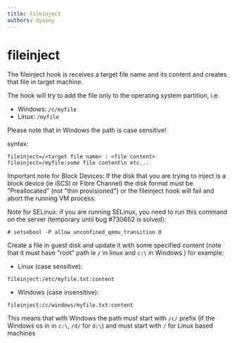 ```yaml
---
title: fileinject
authors: dyasny
---
```


# fileinject

The fileinject hook is receives a target file name and its content and creates that file in target machine.

The hook will try to add the file only to the operating system partition, i.e.

*   Windows: `/c/myfile`
*   Linux: `/myfile`

Please note that in Windows the path is case sensitive!

syntax:
```
fileinject=/<target file name> : <file content>
fileinject=/myfile:some file content\n etc...
```
Important note for Block Devices: If the disk that you are trying to inject is a block device (ie iSCSI or Fibre Channel) the disk format must be "Preallocated" (not "thin provisioned") or the fileinject hook will fail and abort the running VM process.

Note for SELinux: if you are running SELinux, you need to run this command on the server (temporary until bug #730662 is solved):

```console
# setsebool -P allow_unconfined_qemu_transition 0
```

Create a file in guest disk and update it with some specified content (note that it must have "root" path ie `/` in linux and `c:\` in Windows ) for example:

* Linux (case sensitive):
```
fileinject:/etc/myfile.txt:content
```

*   Windows (case insensitive):
```
fileinject:/c/windows/myfile.txt:content
```

This means that with Windows the path must start with `/c/` prefix (if the Windows os in in `c:\`, `/d/` for `d:\`) and must start with `/` for Linux based machines

